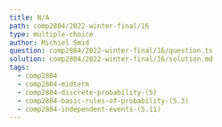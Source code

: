 ```yaml
---
title: N/A
path: comp2804/2022-winter-final/16
type: multiple-choice
author: Michiel Smid
question: comp2804/2022-winter-final/16/question.ts
solution: comp2804/2022-winter-final/16/solution.md
tags:
  - comp2804
  - comp2804-midterm
  - comp2804-discrete-probability-(5)
  - comp2804-basic-rules-of-probability-(5.3)
  - comp2804-independent-events-(5.11)
---
```

